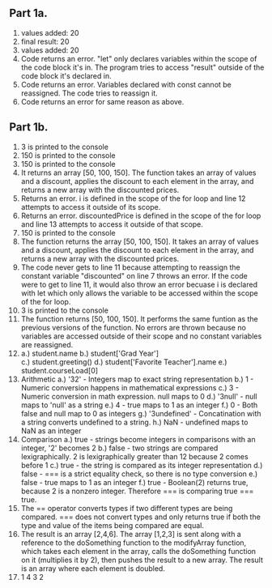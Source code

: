 ## Part 1a. 
1. values added: 20
2. final result: 20
3. values added: 20
4. Code returns an error. "let" only declares variables within the scope of the code block it's in. The program tries to access "result" outside of the code block it's declared in.
5. Code returns an error. Variables declared with const cannot be reassigned. The code tries to reassign it.
6. Code returns an error for same reason as above.

## Part 1b.
1. 3 is printed to the console
2. 150 is printed to the console
3. 150 is printed to the console
4. It returns an array [50, 100, 150]. The function takes an array of values and a discount, applies the discount to each element in the array, and returns a new array with the discounted prices. 
5. Returns an error. i is defined in the scope of the for loop and line 12 attempts to access it outside of its scope.
6. Returns an error. discountedPrice is defined in the scope of the for loop and line 13 attempts to access it outside of that scope.
7. 150 is printed to the console
8. The function returns the array [50, 100, 150]. It takes an array of values and a discount, applies the discount to each element in the array, and returns a new array with the discounted prices.
9. The code never gets to line 11 because attempting to reassign the constant variable "discounted" on line 7 throws an error. If the code were to get to line 11, it would also throw an error becuase i is declared with let which only allows the variable to be accessed within the scope of the for loop.
10. 3 is printed to the console
11. The function returns [50, 100, 150]. It performs the same funtion as the previous versions of the function. No errors are thrown because no variables are accessed outside of their scope and no constant variables are reassigned. 
12. a.) student.name
    b.) student['Grad Year']  
    c.) student.greeting()
    d.) student['Favorite Teacher'].name
    e.) student.courseLoad[0]
13. Arithmetic
    a.) '32' - Integers map to exact string representation
    b.) 1 - Numeric conversion happens in mathematical expressions
    c.) 3 - Numeric conversion in math expression. null maps to 0
    d.) '3null' - null maps to 'null' as a string
    e.) 4 - true maps to 1 as an integer
    f.) 0 - Both false and null map to 0 as integers
    g.) '3undefined' - Concatination with a string converts undefined to a string.
    h.) NaN - undefined maps to NaN as an integer 
14. Comparison
    a.) true - strings become integers in comparisons with an integer, '2' becomes 2
    b.) false - two strings are compared lexigraphically. 2 is lexigraphically greater than 12 because 2 comes before 1
    c.) true - the string is compared as its integer representation
    d.) false - === is a strict equality check, so there is no type conversion
    e.) false - true maps to 1 as an integer
    f.) true - Boolean(2) returns true, because 2 is a nonzero integer. Therefore === is comparing true === true.
15. The == operator converts types if two different types are being compared. === does not convert types and only returns true if both the type and value of the items being compared are equal.
17. The result is an array [2,4,6]. The array [1,2,3] is sent along with a reference to the doSomething function to the modifyArray function, which takes each element in the array, calls the doSomething function on it (multiplies it by 2), then pushes the result to a new array. The result is an array where each element is doubled.
19. 1 4 3 2 